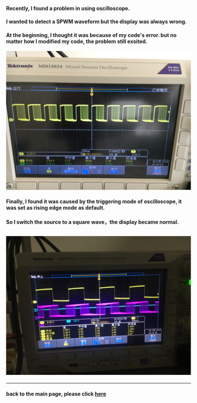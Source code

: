 #### Recently, I found a problem in using oscilloscope.
#### I wanted to detect a SPWM waveform but the display was always wrong.
#### At the beginning, I thought it was because of my code's error. but no matter how I modified my code, the problem still exsited.
![Image](img/20190719waveform1.JPG)
#### Finally, I found it was caused by the triggering mode of oscilloscope, it was set as rising edge mode as default.
#### So I switch the source to a square wave，the display became normal.
![Image](img/20190719waveform2.JPG)
---
___
#### back to the main page, please click [here](jhruan.github.io) 

